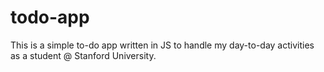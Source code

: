 # todo-app
This is a simple to-do app written in JS to handle my day-to-day activities as a student @ Stanford University. 
